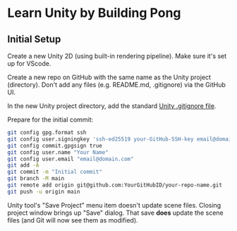 # Learn Unity by Building Pong

## Initial Setup

Create a new Unity 2D (using built-in rendering pipeline). Make sure it's set up for VScode.

Create a new repo on GitHub with the same name as the Unity project (directory). Don't add any files (e.g. README.md, .gitignore) via the GitHub UI.

In the new Unity project directory, add the standard [Unity .gitignore file](https://github.com/github/gitignore/blob/main/Unity.gitignore).

Prepare for the initial commit:

```sh
git config gpg.format ssh
git config user.signingkey 'ssh-ed25519 your-GitHub-SSH-key email@domain.com'
git config commit.gpgsign true
git config user.name "Your Name"
git config user.email "email@domain.com"
git add -A
git commit -m "Initial commit"
git branch -M main
git remote add origin git@github.com:YourGitHubID/your-repo-name.git
git push -u origin main
```

Unity tool's "Save Project" menu item doesn't update scene files.
Closing project window brings up "Save" dialog. That save **does**
update the scene files (and Git will now see them as modified).